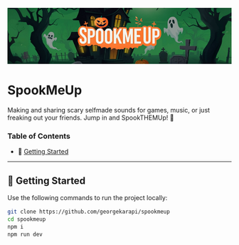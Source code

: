 [![Nuxt banner](./assets/images/banner.png)](https://spookmeup.com)

# SpookMeUp

Making and sharing scary selfmade sounds for games, music, or just freaking out your friends.
Jump in and SpookTHEMUp! 👻

### Table of Contents

-   🚀 [Getting Started](#getting-started)

---

## <a name="getting-started">🚀 Getting Started</a>

Use the following commands to run the project locally:

```bash
git clone https://github.com/georgekarapi/spookmeup
cd spookmeup
npm i
npm run dev
```

